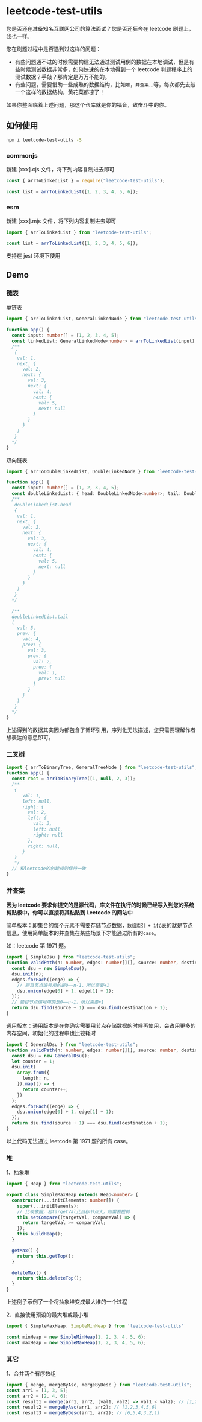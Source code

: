 # leetcode-test-utils

您是否还在准备知名互联网公司的算法面试？您是否还狂奔在 leetcode 刷题上，我也一样。

您在刷题过程中是否遇到过这样的问题：

- 有些问题通不过的时候需要构建无法通过测试用例的数据在本地调试，但是有些时候测试数据非常多，如何快速的在本地得到一个 leetcode 判题程序上的测试数据？手敲？那肯定是万万不能的。
- 有些问题，需要借助一些成熟的数据结构，比如`堆`，`并查集`...等，每次都先去敲一个这样的数据结构，黄花菜都凉了！

如果你整面临着上述问题，那这个仓库就是你的福音，致奋斗中的你。

## 如何使用

```bash
npm i leetcode-test-utils -S
```

### commonjs

新建 \[xxx\].cjs 文件，将下列内容复制进去即可

```ts
const { arrToLinkedList } = require("leetcode-test-utils");

const list = arrToLinkedList([1, 2, 3, 4, 5, 6]);
```

### esm

新建 \[xxx\].mjs 文件，将下列内容复制进去即可

```js
import { arrToLinkedList } from "leetcode-test-utils";

const list = arrToLinkedList([1, 2, 3, 4, 5, 6]);
```

支持在 jest 环境下使用

## Demo

### 链表

单链表

```ts
import { arrToLinkedList, GeneralLinkedNode } from "leetcode-test-utils";

function app() {
  const input: number[] = [1, 2, 3, 4, 5];
  const linkedList: GeneralLinkedNode<number> = arrToLinkedList(input);
  /**
   {
    val: 1,
    next: {
      val: 2,
      next: {
        val: 3,
        next: {
          val: 4,
          next: {
            val: 5,
            next: null
          }
        }
      }
    }
   }
  */
}
```

双向链表

```ts
import { arrToDoubleLinkedList, DoubleLinkedNode } from "leetcode-test-utils";

function app() {
  const input: number[] = [1, 2, 3, 4, 5];
  const doubleLinkedList: { head: DoubleLinkedNode<number>; tail: DoubleLinkedNode<number> } = arrToDoubleLinkedList(input);
  /**
   doubleLinkedList.head
   {
    val: 1,
    next: {
      val: 2,
      next: {
        val: 3,
        next: {
          val: 4,
          next: {
            val: 5,
            next: null
          }
        }
      }
    }
   }
  */

  /**
  doubleLinkedList.tail
  {
    val: 5,
    prev: {
      val: 4,
      prev: {
        val: 3,
        prev: {
          val: 2,
          prev: {
            val: 1,
            prev: null
          }
        }
      }
    }
   }
  */
}
```

上述得到的数据其实因为都包含了循环引用，序列化无法描述，您只需要理解作者想表达的意思即可。

### 二叉树

```ts
import { arrToBinaryTree, GeneralTreeNode } from "leetcode-test-utils";
function app() {
  const root = arrToBinaryTree([1, null, 2, 3]);
  /**
   {
      val: 1,
      left: null,
      right: {
        val: 2,
        left: {
          val: 3,
          left: null,
          right: null
        },
        right: null,
      }
   }
   */
  // 和leetcode的创建规则保持一致
}
```

### 并查集

**因为 leetcode 要求你提交的是源代码，库文件在执行的时候已经写入到您的系统剪贴板中，你可以直接将其粘贴到 Leetcode 的网站中**

简单版本：即集合的每个元素不需要存储节点数据，`数组索引 + 1`代表的就是节点信息，使用简单版本的并查集在某些场景下才能通过所有的`case`。

如：leetcode 第 1971 题。

```ts
import { SimpleDsu } from "leetcode-test-utils";
function validPath(n: number, edges: number[][], source: number, destination: number): boolean {
  const dsu = new SimpleDsu();
  dsu.init(n);
  edges.forEach((edge) => {
    // 题目节点编号用的是0——n-1，所以需要+1
    dsu.union(edge[0] + 1, edge[1] + 1);
  });
  // 题目节点编号用的是0——n-1，所以需要+1
  return dsu.find(source + 1) === dsu.find(destination + 1);
}
```

通用版本：通用版本是在你确实需要用节点存储数据的时候再使用，会占用更多的内存空间，初始化的过程中也比较耗时

```ts
import { GeneralDsu } from "leetcode-test-utils";
function validPath(n: number, edges: number[][], source: number, destination: number): boolean {
  const dsu = new GeneralDsu();
  let counter = 1;
  dsu.init(
    Array.from({
      length: n,
    }).map(() => {
      return counter++;
    })
  );
  edges.forEach((edge) => {
    dsu.union(edge[0] + 1, edge[1] + 1);
  });
  return dsu.find(source + 1) === dsu.find(destination + 1);
}
```

以上代码无法通过 leetcode 第 1971 题的所有 case。

### 堆

1、抽象堆

```ts
import { Heap } from "leetcode-test-utils";

export class SimpleMaxHeap extends Heap<number> {
  constructor(...initElements: number[]) {
    super(...initElements);
    // 比较依据，若targetVal比目标节点大，则需要提前
    this.setCompare((targetVal, compareVal) => {
      return targetVal >= compareVal;
    });
    this.buildHeap();
  }

  getMax() {
    return this.getTop();
  }

  deleteMax() {
    return this.deleteTop();
  }
}
```

上述例子示例了一个将抽象堆变成最大堆的一个过程

2、直接使用预设的最大堆或最小堆

```ts
import { SimpleMaxHeap. SimpleMinHeap } from 'leetcode-test-utils'

const minHeap = new SimpleMinHeap(1, 2, 3, 4, 5, 6);
const maxHeap = new SimpleMaxHeap(1, 2, 3, 4, 5, 6);

```

### 其它

1、合并两个有序数组

```ts
import { merge, mergeByAsc, mergeByDesc } from "leetcode-test-utils";
const arr1 = [1, 3, 5];
const arr2 = [2, 4, 6];
const result1 = merge(arr1, arr2, (val1, val2) => val1 < val2); // [1,2,3,4,5,6]
const result2 = mergeByAsc(arr1, arr2); // [1,2,3,4,5,6]
const result3 = mergeByDesc(arr1, arr2); // [6,5,4,3,2,1]
```
